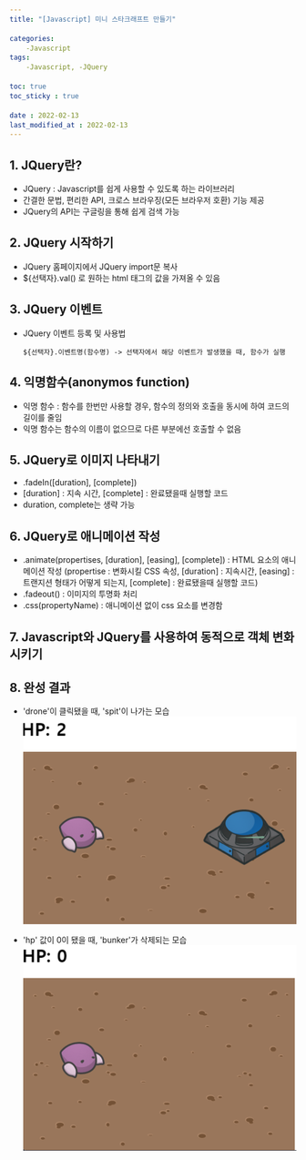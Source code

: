 ```yaml
---
title: "[Javascript] 미니 스타크래프트 만들기"

categories:
    -Javascript
tags:
    -Javascript, -JQuery

toc: true
toc_sticky : true

date : 2022-02-13
last_modified_at : 2022-02-13
---
```



## 1. JQuery란?
  - JQuery : Javascript를 쉽게 사용할 수 있도록 하는 라이브러리
  - 간결한 문법, 편리한 API, 크로스 브라우징(모든 브라우저 호환) 기능 제공
  - JQuery의 API는 구글링을 통해 쉽게 검색 가능

## 2. JQuery 시작하기
  - JQuery 홈페이지에서 JQuery import문 복사
  - ${선택자}.val() 로 원하는 html 태그의 값을 가져올 수 있음  
    <script src="https://gist.github.com/Namsang710/2ff27fb45e4195efc39c88575f868926.js"></script>

## 3. JQuery 이벤트
  - JQuery 이벤트 등록 및 사용법 

    ```
    ${선택자}.이벤트명(함수명) -> 선택자에서 해당 이벤트가 발생했을 때, 함수가 실행
    ```

    <script src="https://gist.github.com/Namsang710/53682ca19cc72d8cfc023e187228b830.js"></script>
  
## 4. 익명함수(anonymos function)
  - 익명 함수 : 함수를 한번만 사용할 경우, 함수의 정의와 호출을 동시에 하여 코드의 길이를 줄임
  - 익명 함수는 함수의 이름이 없으므로 다른 부분에선 호출할 수 없음

  <script src="https://gist.github.com/Namsang710/6ce1cdcebb7d921f5b3952f051524b5a.js"></script>

## 5. JQuery로 이미지 나타내기
  - .fadeIn([duration], [complete])
  - [duration] : 지속 시간, [complete] : 완료됐을때 실행할 코드
  - duration, complete는 생략 가능

  <script src="https://gist.github.com/Namsang710/d7c4b8bd470d880d789f25c8da25034b.js"></script>

## 6. JQuery로 애니메이션 작성
  - .animate(propertises, [duration], [easing], [complete]) : HTML 요소의 애니메이션 작성 (propertise : 변화시킬 CSS 속성, [duration] : 지속시간, [easing] : 트랜지션 형태가 어떻게 되는지, [complete] : 완료됐을때 실행할 코드)
  - .fadeout() : 이미지의 투명화 처리
  - .css(propertyName) : 애니메이션 없이 css 요소를 변경함

  <script src="https://gist.github.com/Namsang710/c605c36eedaa23bbd2c128e2c0005acd.js"></script>
  
## 7. Javascript와 JQuery를 사용하여 동적으로 객체 변화시키기

  <script src="https://gist.github.com/Namsang710/271f16eb567aff45f52b73e2e817ec67.js"></script>

## 8. 완성 결과
  - 'drone'이 클릭됐을 때, 'spit'이 나가는 모습
  ![screenshot](/images/javascript/result3.PNG)

  - 'hp' 값이 0이 됐을 때, 'bunker'가 삭제되는 모습
  ![screenshot](/images/javascript/result4.PNG)